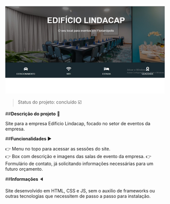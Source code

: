<p align=center>
    <img src="./img/img-readme.JPG">
</p>

>Status do projeto: concluído :ballot_box_with_check:

##<strong>Descrição do projeto</strong> :page_facing_up:

Site para a empresa Edificio Lindacap, focado no setor de eventos da empresa. 

##<strong>Funcionalidades </strong> :arrow_forward:

:point_right: Menu no topo para acessar as sessões do site. <br>
:point_right: Box com descrição e imagens das salas de evento da empresa.
:point_right: Formulário de contato, já solicitando informações necessárias para um futuro orçamento.

##<strong>Informações </strong> :speaker:

Site desenvolvido em HTML, CSS e JS, sem o auxilio de frameworks ou outras tecnologias que necessitem de passo a passo para instalação.